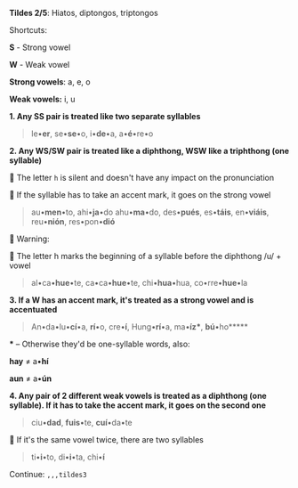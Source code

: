 **Tildes 2/5**: Hiatos, diptongos, triptongos


Shortcuts:

**S** - Strong vowel

**W** - Weak vowel

**Strong vowels**: a, e, o

**Weak vowels:** i, u


**1. Any SS pair is treated like two separate syllables**
> le•**er**, se•**se**•o, i•**de**•a, a•**é**•re•o 



**2. Any WS/SW pair is treated like a diphthong, WSW like a triphthong (one syllable)**

:small_orange_diamond: The letter `h` is silent and doesn't have any impact on the pronunciation

:small_blue_diamond: If the syllable has to take an accent mark, it goes on the strong vowel

> au•**men**•to,  ahi•**ja**•do ahu•**ma**•do, des•**pués**, es•**táis**, en•**viáis**, reu•**nión**, res•pon•**dió**


:large_orange_diamond: Warning:

:small_blue_diamond: The letter h marks the beginning of a syllable before the diphthong /u/ + vowel

> al•ca•**hue**•te, ca•ca•**hue**•te, chi•**hua**•hua, co•rre•**hue**•la



**3. If a W has an accent mark, it's treated as a strong vowel and is accentuated**

> An•da•lu•**cí**•a, **rí**•o, cre•**í**, Hung•**rí**•a, ma•**íz\***, **bú**•ho**\***


**\*** – Otherwise they'd be one-syllable words, also:

**hay** ≠ a•**hí**

**aun** ≠ a•**ún**



**4. Any pair of 2 different weak vowels is treated as a diphthong (one syllable). If it has to take the accent mark, it goes on the second one**

> ciu•**dad**, **fuis**•te, **cuí**•da•te

:large_orange_diamond: If it's the same vowel twice, there are two syllables

> ti•**i**•to, di•**i**•ta, chi•**í**



Continue: `,,,tildes3`
